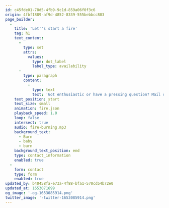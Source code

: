 ```yaml
---
id: c45fde01-78d5-4fb9-9c1d-859a06f0f3c6
origin: 4fbf1889-af9d-4852-8339-555bebbcc803
page_builder:
  -
    title: 'Let''s start a fire'
    tag: h1
    text_content:
      -
        type: set
        attrs:
          values:
            type: dot_label
            label_type: availability
      -
        type: paragraph
        content:
          -
            type: text
            text: 'Got enthusiastic or have a pressing question? Mail or call me, then you will hear from me! Be sure to follow me on Twitter, too, because that''s where you''ll find current, work-related news (or cynical tweets).'
    text_position: start
    text_size: small
    animation: fire.json
    playback_speed: 1.0
    loop: false
    intersect: true
    audio: fire-burning.mp3
    background_text:
      - Burn
      - baby
      - burn
    background_text_position: end
    type: contact_information
    enabled: true
  -
    form: contact
    type: form
    enabled: true
updated_by: b40458fa-e73a-4f88-bfa1-570cd54b72e0
updated_at: 1653071699
og_image: '-og-1653085914.png'
twitter_image: '-twitter-1653085914.png'
---
```


